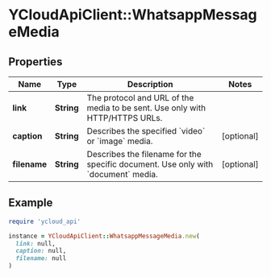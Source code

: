 # YCloudApiClient::WhatsappMessageMedia

## Properties

| Name | Type | Description | Notes |
| ---- | ---- | ----------- | ----- |
| **link** | **String** | The protocol and URL of the media to be sent. Use only with HTTP/HTTPS URLs. |  |
| **caption** | **String** | Describes the specified &#x60;video&#x60; or &#x60;image&#x60; media. | [optional] |
| **filename** | **String** | Describes the filename for the specific document. Use only with &#x60;document&#x60; media. | [optional] |

## Example

```ruby
require 'ycloud_api'

instance = YCloudApiClient::WhatsappMessageMedia.new(
  link: null,
  caption: null,
  filename: null
)
```

